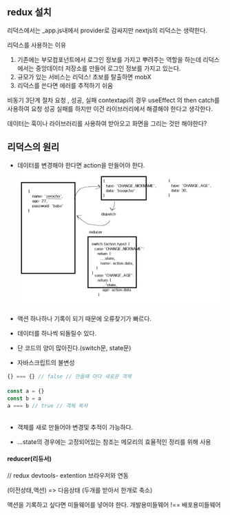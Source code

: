 ## redux 설치

리덕스에서는 _app.js내에서 provider로 감싸지만 nextjs의 리덕스는 생략한다.

리덕스를 사용하는 이유
1. 기존에는 부모컴포넌트에서 로그인 정보를 가지고 뿌려주는 역할을 하는데
   리덕스에서는 중앙데이터 저장소를 만들어 로그인 정보를 가지고 있는다.
2. 규모가 있는 서비스는 리덕스! 초보를 탈출하면 mobX
3. 리덕스를 쓴다면 에러를 추적하기 쉬움

비동기 3단계 절차
요청 , 성공, 실패
contextapi의 경우 useEffect 의 then catch를 사용하여 요청 성공 실패를 하지만
이건 라이브러리에서 해결해야 한다고 생각한다.

데이터는 훅이나 라이브러리를 사용하여 받아오고 화면을 그리는 것만 해야한다?

## 리덕스의 원리
- 데이터를 변경해야 한다면 action을 만들어야 한다.
![Untitled](./reduxstate.png)
- 액션 하나하나 기록이 되기 때문에 오류찾기가 빠르다.
- 데이터를 하나씩 되돌릴수 있다.

- 단 코드의 양이 많아진다.(switch문, state문)

- 자바스크립트의 불변성
```js
{} === {} // false // 만들때 마다 새로운 객체 

const a = {}
const b = a
a === b // true // 객체 복사
 

```
- 객체를 새로 만들어야 변경및 추적이 가능하다.

- ...state의 경우에는 고정되어있는 참조는 메모리의 효율적인 정리를 위해 사용

#### reducer(리듀서)
// redux devtools- extention 브라우저와 연동

(이전상태,액션) => 다음상태  (두개를 받아서 한개로 축소)

액션을 기록하고 싶다면 미들웨어를 넣어야 한다.
개발용미들웨어 !== 배포용미들웨어